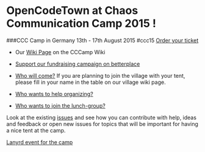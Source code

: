 # OpenCodeTown at Chaos Communication Camp 2015 !
###CCC Camp in Germany 13th - 17th August 2015 #ccc15 [Order your ticket](https://tickets.events.ccc.de/)



* Our [Wiki Page](http://events.ccc.de/camp/2015/wiki/Village:OpenCodeTown) on the CCCamp Wiki
* [Support our fundraising campaign on betterplace](https://www.betterplace.org/en/projects/30076-an-assembly-on-chaos-communication-camp-providing-free-teaching)
* [Who will come?](https://github.com/rubytown/Chaos-Communication-Camp-2015/issues/1)
If you are planning to join the village with your tent, please fill in your name in the table on our village wiki page.

* [Who wants to help organizing?](https://github.com/rubytown/Chaos-Communication-Camp-2015/issues/2)
* [Who wants to join the lunch-group?](https://github.com/opencodetown/Chaos-Communication-Camp-2015/issues/12)

Look at the existing [issues](https://github.com/rubytown/Chaos-Communication-Camp-2015/issues/) and see how you can contribute with help, ideas and feedback or open new issues for topics that will be important for having a nice tent at the camp.

[Lanyrd event for the camp](http://lanyrd.com/2015/chaos-communication-camp/)
